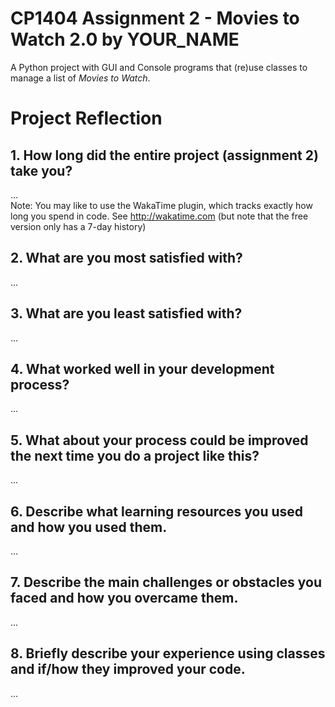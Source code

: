# CP1404 Assignment 2 - Movies to Watch 2.0 by YOUR_NAME

A Python project with GUI and Console programs that (re)use classes to manage a list of *Movies to Watch*.


# Project Reflection

## 1. How long did the entire project (assignment 2) take you?
...  
Note: You may like to use the WakaTime plugin, which tracks exactly how long you spend in code. 
See http://wakatime.com (but note that the free version only has a 7-day history)

## 2. What are you most satisfied with?
...

## 3. What are you least satisfied with?
...

## 4. What worked well in your development process?
...

## 5. What about your process could be improved the next time you do a project like this?
...

## 6. Describe what learning resources you used and how you used them.
...

## 7. Describe the main challenges or obstacles you faced and how you overcame them.
... 

## 8. Briefly describe your experience using classes and if/how they improved your code.
...